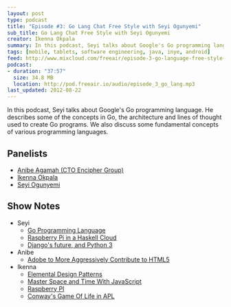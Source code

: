 ```yaml
---
layout: post
type: podcast
title: "Episode #3: Go Lang Chat Free Style with Seyi Ogunyemi"
sub_title: Go Lang Chat Free Style with Seyi Ogunyemi
creator: Ikenna Okpala
summary: In this podcast, Seyi talks about Google's Go programming language. He describes some of the concepts in Go, the architecture and lines of thought used to create Go programs. We also discuss some fundamental concepts of various programming languages.
tags: [mobile, tablets, software engineering, java, inye, android]
feed: http://www.mixcloud.com/freeair/episode-3-go-language-free-style-with-seyi-ogunyemi/
podcast:
- duration: "37:57"
  size: 34.8 MB
  location: http://pod.freeair.io/audio/episode_3_go_lang.mp3
last_updated: 2012-08-22
---
```


In this podcast, Seyi talks about Google's Go programming language. He describes some of the concepts in Go, the architecture and lines of thought used to create Go programs. We also discuss some fundamental concepts of various programming languages.

Panelists
---------
* [Anibe Agamah (CTO Encipher Group)](http://twitter.com/anibe)
* [Ikenna Okpala](http://twitter.com/kengimel)
* [Seyi Ogunyemi](http://micrypt.com)

Show Notes
----------
* Seyi
  * [Go Programming Language](http://golang.org/)
  * [Raspberry Pi in a Haskell Cloud](http://alenribic.com/writings/post/raspberry-pi-in-a-haskell-cloud)
  * [Django's future, and Python 3](https://www.djangoproject.com/weblog/2012/mar/13/py3k/)
* Anibe
  * [Adobe to More Aggressively Contribute to HTML5](http://blogs.adobe.com/conversations/2011/11/flash-focus.html)
* Ikenna
  * [Elemental Design Patterns](http://www.amazon.com/Elemental-Design-Patterns-Jason-Smith/dp/0321711920)
  * [Master Space and Time With JavaScript](http://www.noelrappin.com/railsrx/2012/5/7/welcome.html)
  * [Raspberry PI](http://www.raspberrypi.org/)
  * [Conway's Game Of Life in APL](http://www.youtube.com/watch?v=a9xAKttWgP4)
